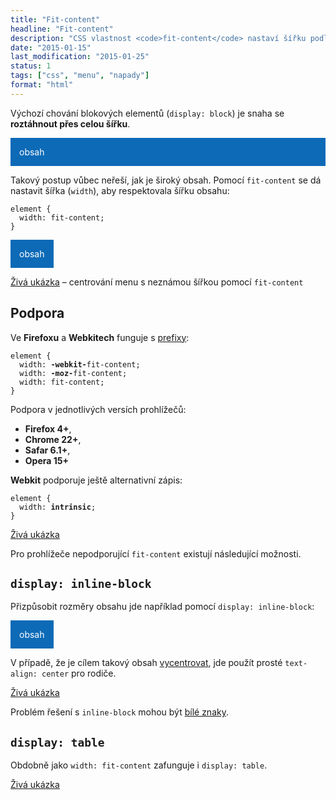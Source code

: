 ```yaml
---
title: "Fit-content"
headline: "Fit-content"
description: "CSS vlastnost <code>fit-content</code> nastaví šířku podle obsahu."
date: "2015-01-15"
last_modification: "2015-01-25"
status: 1
tags: ["css", "menu", "napady"]
format: "html"
---
```


<p>Výchozí chování blokových elementů (<code>display: block</code>) je snaha se <b>roztáhnout přes celou šířku</b>.</p>

<div class="live">
  <style>
    .div {
      background: #0D6AB7; 
      color: #fff;
      padding: 1em;
    }
  </style>
  <div class="div">obsah</div>
</div>

<p>Takový postup vůbec neřeší, jak je široký obsah. Pomocí <code>fit-content</code> se dá nastavit šířka (<code>width</code>), aby respektovala šířku obsahu:</p>

<pre><code>element {
  width: fit-content;
}</code></pre>

<div class="live">
  <style>
    .fit-content {
      width: -webkit-fit-content;
      width: -moz-fit-content;
      width: fit-content;
    }
  </style>
  <div class="div fit-content">obsah</div>
</div>

<p><a href="https://kod.djpw.cz/svjb">Živá ukázka</a> – centrování menu s neznámou šířkou pomocí <code>fit-content</code></p>


<h2 id="podpora">Podpora</h2>

<p>Ve <b>Firefoxu</b> a <b>Webkitech</b> funguje s <a href="/css-prefixy">prefixy</a>:</p>

<pre><code>element {
  width: <b>-webkit-</b>fit-content;
  width: <b>-moz-</b>fit-content;
  width: fit-content;
}</code></pre>

<p>Podpora v jednotlivých versích prohlížečů:</p>

<ul>
  <li><b>Firefox 4+</b>,</li>
  <li><b>Chrome 22+</b>,</li>
  <li><b>Safar 6.1+</b>,</li>
  <li><b>Opera 15+</b></li>
</ul>

<p><b>Webkit</b> podporuje ještě alternativní zápis:</p>

<pre><code>element {
  width: <b>intrinsic</b>;
}</code></pre>

<p><a href="https://kod.djpw.cz/rvjb">Živá ukázka</a></p>

<p>Pro prohlížeče nepodporující <code>fit-content</code> existují následující možnosti.</p>



<h2 id="inline-block"><code>display: inline-block</code></h2>

<p>Přizpůsobit rozměry obsahu jde například pomocí <code>display: inline-block</code>:</p>

<div class="live">
  <style>
    .inline-block {
      display: inline-block;
    }
  </style>
  <div class="div inline-block">obsah</div>
</div>

<p>V případě, že je cílem takový obsah <a href="/centrovani">vycentrovat</a>, jde použít prosté <code>text-align: center</code> pro rodiče.</p>

<p><a href="https://kod.djpw.cz/ovjb">Živá ukázka</a></p>

<p>Problém řešení s <code>inline-block</code> mohou být <a href="/inline-block-whitespace">bílé znaky</a>.</p>

<h2 id="display-table"><code>display: table</code></h2>

<p>Obdobně jako <code>width: fit-content</code> zafunguje i <code>display: table</code>.</p>

<p><a href="https://kod.djpw.cz/pvjb">Živá ukázka</a></p>

